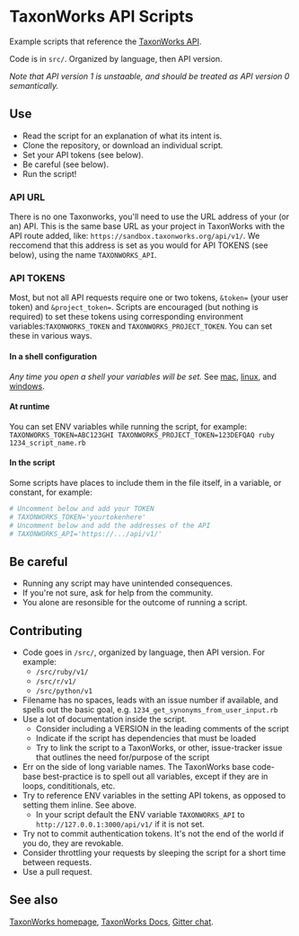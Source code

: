 # TaxonWorks API Scripts
Example scripts that reference the [TaxonWorks API](https://api.taxonworks.org).

Code is in `src/`. Organized by language, then API version.

_Note that API version 1 is unstaable, and should be treated as API version 0 semantically._

## Use
* Read the script for an explanation of what its intent is.
* Clone the repository, or download an individual script.
* Set your API tokens (see below).
* Be careful (see below).
* Run the script! 

### API URL 
There is no one Taxonworks, you'll need to use the URL address of your (or an) API. This is the same base URL as your project in TaxonWorks with the API route added, like: `https://sandbox.taxonworks.org/api/v1/`. We reccomend that this address is set as you would for API TOKENS (see below), using the name `TAXONWORKS_API`.

### API TOKENS
Most, but not all API requests require one or two tokens, `&token=` (your user token) and `&project_token=`.
Scripts are encouraged (but nothing is required) to set these tokens using corresponding environment variables:`TAXONWORKS_TOKEN` and `TAXONWORKS_PROJECT_TOKEN`. You can set these in various ways.

#### In a shell configuration
_Any time you open a shell your variables will be set._
See [mac](https://support.apple.com/guide/terminal/use-environment-variables-apd382cc5fa-4f58-4449-b20a-41c53c006f8f/mac), [linux](https://www.linode.com/docs/guides/how-to-set-linux-environment-variables/), and [windows](https://docs.microsoft.com/en-us/powershell/module/microsoft.powershell.core/about/about_environment_variables).
#### At runtime 
You can set ENV variables while running the script, for example: `TAXONWORKS_TOKEN=ABC123GHI TAXONWORKS_PROJECT_TOKEN=123DEFQAQ ruby 1234_script_name.rb`
#### In the script
Some scripts have places to include them in the file itself, in a variable, or constant, for example:
```ruby
# Uncomment below and add your TOKEN
# TAXONWORKS_TOKEN='yourtokenhere'
# Uncomment below and add the addresses of the API
# TAXONWORKS_API='https://.../api/v1/'
```

## Be careful
* Running any script may have unintended consequences.
* If you're not sure, ask for help from the community. 
* You alone are resonsible for the outcome of running a script.

## Contributing
* Code goes in `/src/`, organized by language, then API version.  For example:
  * `/src/ruby/v1/`
  * `/src/r/v1/`
  * `/src/python/v1`
* Filename has no spaces, leads with an issue number if available, and spells out the basic goal, e.g. `1234_get_synonyms_from_user_input.rb` 
* Use a lot of documentation inside the script.
  - Consider including a VERSION in the leading comments of the script
  - Indicate if the script has dependencies that must be loaded
  - Try to link the script to a TaxonWorks, or other, issue-tracker issue that outlines the need for/purpose of the script
* Err on the side of long variable names. The TaxonWorks base code-base best-practice is to spell out all variables, except if they are in loops, condititionals, etc.
* Try to reference ENV variables in the setting API tokens, as opposed to setting them inline. See above.
  - In your script default the ENV variable `TAXONWORKS_API` to `http://127.0.0.1:3000/api/v1/` if it is not set. 
* Try not to commit authentication tokens. It's not the end of the world if you do, they are revokable.
* Consider throttling your requests by sleeping the script for a short time between requests.
* Use a pull request.

## See also

[TaxonWorks homepage](https://taxonworks.org), [TaxonWorks Docs](https://docs.taxonworks.org), [Gitter chat](https://gitter.im/SpeciesFileGroup/taxonworks).
